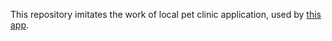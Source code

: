 This repository imitates the work of local pet clinic application, used by [this app](https://github.com/jpa-buddy/swagger-codegen-example).
